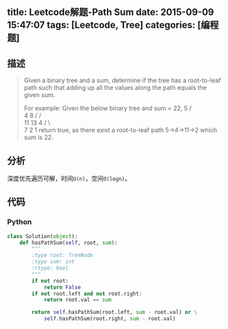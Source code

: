 title: Leetcode解题-Path Sum
date: 2015-09-09 15:47:07
tags: [Leetcode, Tree]
categories: [编程题]
---

## 描述
> Given a binary tree and a sum, determine if the tree has a root-to-leaf path such that adding up all the values along the path equals the given sum.
>
> For example:
> Given the below binary tree and sum = 22,
>               5
>              / \
>             4   8
>            /   / \
>           11  13  4
>          /  \      \
>         7    2      1
> return true, as there exist a root-to-leaf path 5->4->11->2 which sum is 22.

## 分析
深度优先遍历可解，时间`O(n)`，空间`O(logn)`。

## 代码
### Python
```python
class Solution(object):
    def hasPathSum(self, root, sum):
        """
        :type root: TreeNode
        :type sum: int
        :rtype: bool
        """
        if not root:
            return False
        if not root.left and not root.right:
            return root.val == sum

        return self.hasPathSum(root.left, sum - root.val) or \
            self.hasPathSum(root.right, sum - root.val)
```
